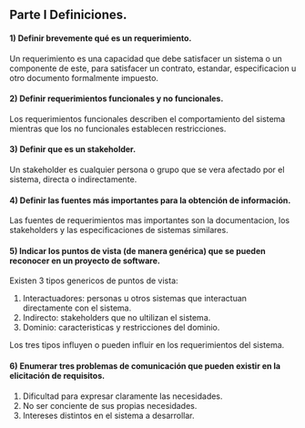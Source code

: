 ## Parte I Definiciones.
#### 1) Definir brevemente qué es un requerimiento.
Un requerimiento es una capacidad que debe satisfacer un sistema o un componente de este, para satisfacer un contrato, estandar, especificacion u otro documento formalmente impuesto.
#### 2) Definir requerimientos funcionales y no funcionales.
Los requerimientos funcionales describen el comportamiento del sistema mientras que los no funcionales establecen restricciones.
#### 3) Definir que es un stakeholder.
Un stakeholder es cualquier persona o grupo que se vera afectado por el sistema, directa o indirectamente.
#### 4) Definir las fuentes más importantes para la obtención de información.
Las fuentes de requerimientos mas importantes son la documentacion, los stakeholders y las especificaciones de sistemas similares.
#### 5) Indicar los puntos de vista (de manera genérica) que se pueden reconocer en un proyecto de software.
Existen 3 tipos genericos de puntos de vista:
1. Interactuadores: personas u otros sistemas que interactuan directamente con el sistema.
2. Indirecto: stakeholders que no ultilizan el sistema.
3. Dominio: caracteristicas y restricciones del dominio.

Los tres tipos influyen o pueden influir en los requerimientos del sistema.
#### 6) Enumerar tres problemas de comunicación que pueden existir en la elicitación de requisitos.
1. Dificultad para expresar claramente las necesidades.
2. No ser conciente de sus propias necesidades.
3. Intereses distintos en el sistema a desarrollar.

